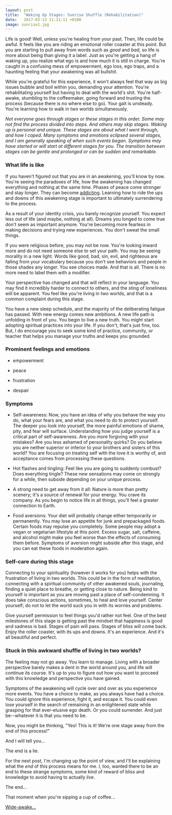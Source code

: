```yaml
---
layout: post
title:  "Waking Up Stages: Sunrise Shuffle (Rehabilitation)"
date:   2017-03-13 11:11:11 +0100
image: sunrise1.jpg
---
```


Life is good! Well, unless you're healing from your past. Then, life could be awful. It feels like you are riding an emotional roller coaster at this point. But you are starting to pull away from words such as *good* and *bad*, so life is more about being than giving it a label. Just as you're getting a hang of waking up, you realize what ego is and how much it is still in charge. You're caught in a confusing mess of empowerment, ego loss, ego traps, and a haunting feeling that your awakening was all bullshit.
<!--more-->

While you're grateful for this experience, it won't always feel that way as big issues bubble and boil within you, demanding your attention. You're rehabilitating yourself but having to deal with the world's shit. You're half-awake, stumbling to the coffeemaker, going forward and trusting the process (because there is no where else to go). Your gait is unsteady. You're learning how to walk in two worlds simultaneously.

*Not everyone goes through stages or these stages in this order. Some may not find the process divided into steps. And others may skip stages. Waking up is personal and unique. These stages are about what I went through, and how I coped. Many symptoms and emotions eclipsed several stages, and I am generally speaking of when such events began. Symptoms may have started or will start at different stages for you. The transition between stages can be gentle and prolonged or can be sudden and remarkable.*

### What life is like

If you haven't figured out that you are in an awakening, you'll know by now. You're seeing the paradoxes of life, how the awakening has changed everything and nothing at the same time. Phases of peace come stronger and stay longer. They can become [addicting](/2016-10/paradise-lost). Learning how to ride the ups and downs of this awakening stage is important to ultimately surrendering to the process.

As a result of your identity crisis, you barely recognize yourself. You expect less out of life (and maybe, nothing at all). Dreams you longed to come true don't seem as important anymore. You're becoming more fearless in making decisions and trying new experiences. You don't sweat the small things.

If you were religious before, you may not be now. You're looking inward more and do not need someone else to set your path. You may be seeing morality in a new light. Words like good, bad, sin, evil, and righteous are falling from your vocabulary because you don't see behaviors and people in those shades any longer. You see choices made. And that is all. There is no more need to label them with a modifier.

Your perspective has changed and that will reflect in your language. You may find it incredibly harder to connect to others, and the sting of loneliness will be apparent. You feel like you're living in two worlds, and that is a common complaint during this stage.

You have a new sleep schedule, and the majority of the deliberating fatigue has passed. With new energy comes new ambitions. A new life path is unfolding in front of you. You begin to live a new truth. You might start adopting spiritual practices into your life. If you don't, that's just fine, too. But, I do encourage you to seek some kind of practice, community, or teacher that helps you manage your truths and keeps you grounded.

### Prominent feelings and emotions

* empowerment

* peace

* frustration

* despair

### Symptoms

* Self-awareness: Now, you have an idea of why you behave the way you do, what your fears are, and what you need to do to protect yourself. The deeper you look into yourself, the more painful emotions of shame, pity, and fear will surface. Understanding how you judge yourself is a critical part of self-awareness. Are you more forgiving with your mistakes? Are you less ashamed of personality quirks? Do you believe you are neither superior or inferior to your brothers and sisters of this world? You are focusing on treating self with the love it is worthy of, and acceptance comes from processing these questions.

* Hot flashes and tingling: Feel like you are going to suddenly combust? Does everything tingle? These new sensations may come on strongly for a while, then subside depending on your unique process.

* A strong need to get away from it all: Nature is more than pretty scenery; it's a source of renewal for your energy. You crave its company. As you begin to notice life in all things, you'll feel a greater connection to Earth.

* Food aversions: Your diet will probably change either temporarily or permanently. You may lose an appetite for junk and prepackaged foods. Certain foods may repulse you completely. Some people may adopt a vegan or vegetarian lifestyle at this point. Excess sugar, salt, caffeine, and alcohol might make you feel worse than the effects of consuming them before. Symptoms of aversion might subside after this stage, and you can eat these foods in moderation again.

### Self-care during this stage

Connecting to your spirituality (however it works for you) helps with the frustration of living in two worlds. This could be in the form of meditation, connecting with a spiritual community of other awakened souls, journaling, finding a quiet place to breathe, or getting close to nature. Being kind to yourself is important as you are moving past a place of self-condemning. It does take conscious actions, sometimes, to heal and love yourself. Center yourself; do not to let the world suck you in with its worries and problems.

Give yourself permission to feel things you'd rather not feel. One of the best milestones of this stage is getting past the mindset that happiness is good and sadness is bad. Stages of pain will pass. Stages of bliss will come back. Enjoy the roller coaster, with its ups and downs. It's an experience. And it's all beautiful and perfect.

### Stuck in this awkward shuffle of living in two worlds?

The feeling may not go away. You learn to manage. Living with a broader perspective barely makes a dent in the world around you, and life will continue its course. It's up to you to figure out how you want to proceed with this knowledge and perspective you have gained.

Symptoms of the awakening will cycle over and over as you experience more events. You have a choice to make, as you always have had a choice. You could ignore this experience, fight it, and escape it. You could even lose yourself in the search of remaining in an enlightened state while grasping for that ever-elusive ego death. Or you could surrender. And just be--whatever it is that you need to be.

Now, you might be thinking, "Yes! This is it! We're one stage away from the end of this process!"

And I will tell you...

The end is a lie.

For the next post, I'm changing up the point of view, and I'll be explaining what the *end* of this process means for me. I, too, wanted there to be an end to these strange symptoms, some kind of reward of bliss and knowledge to avoid having to actually *live*.

The end...

That moment when you're sipping a cup of coffee...

[Wide-awake...](/2017-04/waking-up-stages-everything-is-better-with-coffee)
